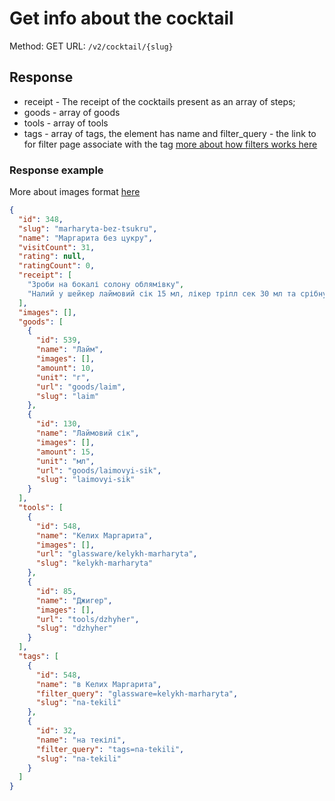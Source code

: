 # Get info about the cocktail

Method: GET
URL: `/v2/cocktail/{slug}`

## Response

- receipt - The receipt of the cocktails present as an array of steps;
- goods - array of goods
- tools - array of tools
- tags - array of tags, the element has name and filter_query - the link to for filter page associate with the
  tag [more about how filters works here](work-with-filters.md)

### Response example

More about images format [here](../backend/images.md)

```json
{
  "id": 348,
  "slug": "marharyta-bez-tsukru",
  "name": "Маргарита без цукру",
  "visitCount": 31,
  "rating": null,
  "ratingCount": 0,
  "receipt": [
    "Зроби на бокалі солону облямівку",
    "Налий у шейкер лаймовий сік 15 мл, лікер тріпл сек 30 мл та срібну текілу 50 мл"
  ],
  "images": [],
  "goods": [
    {
      "id": 539,
      "name": "Лайм",
      "images": [],
      "amount": 10,
      "unit": "г",
      "url": "goods/laim",
      "slug": "laim"
    },
    {
      "id": 130,
      "name": "Лаймовий сік",
      "images": [],
      "amount": 15,
      "unit": "мл",
      "url": "goods/laimovyi-sik",
      "slug": "laimovyi-sik"
    }
  ],
  "tools": [
    {
      "id": 548,
      "name": "Келих Маргарита",
      "images": [],
      "url": "glassware/kelykh-marharyta",
      "slug": "kelykh-marharyta"
    },
    {
      "id": 85,
      "name": "Джигер",
      "images": [],
      "url": "tools/dzhyher",
      "slug": "dzhyher"
    }
  ],
  "tags": [
    {
      "id": 548,
      "name": "в Келих Маргарита",
      "filter_query": "glassware=kelykh-marharyta",
      "slug": "na-tekili"
    },
    {
      "id": 32,
      "name": "на текілі",
      "filter_query": "tags=na-tekili",
      "slug": "na-tekili"
    }
  ]
}
```